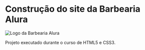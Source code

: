 <h1> Construção do site da Barbearia Alura </h1>

![Logo da Barbearia Alura](https://user-images.githubusercontent.com/110493254/189972470-3dd3588a-2b2e-443e-addc-4086e6427346.png)

<p>Projeto executado durante o curso de HTML5 e CSS3.</p>

